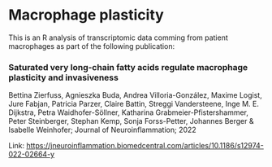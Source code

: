 # Macrophage plasticity

This is an R analysis of transcriptomic data comming from patient macrophages as part of the following publication:

### Saturated very long-chain fatty acids regulate macrophage plasticity and invasiveness

Bettina Zierfuss, Agnieszka Buda, Andrea Villoria-González, Maxime Logist, Jure Fabjan, Patricia Parzer, Claire Battin, Streggi Vandersteene, Inge M. E. Dijkstra, Petra Waidhofer-Söllner, Katharina Grabmeier-Pfistershammer, Peter Steinberger, Stephan Kemp, Sonja Forss-Petter, Johannes Berger & Isabelle Weinhofer; Journal of Neuroinflammation; 2022

Link: https://jneuroinflammation.biomedcentral.com/articles/10.1186/s12974-022-02664-y
